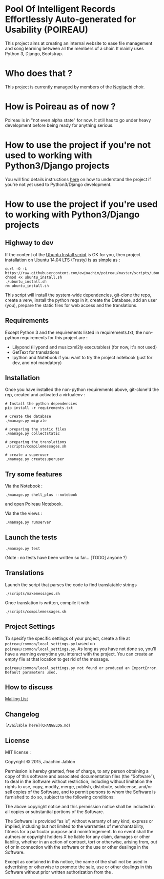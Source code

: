 # Pool Of Intelligent Records Effortlessly Auto-generated for Usability (POIREAU)

This project aims at creating an internal website to ease file management and song learning between all the members of a choir. It mainly uses Python 3, Django, Bootstrap.

Who does that ?
===============

This project is currently managed by members of the [Negitachi](http://www.negitachi.fr) choir.


How is Poireau as of now ?
==========================

Poireau is in "not even alpha state" for now. It still has to go under heavy development before being ready for anything serious.

How to use the project if you're not used to working with Python3/Django projects
=================================================================================

You will find details instructions [here](tutorial.md) on how to understand the project if you're not yet used to Python3/Django development.


How to use the project if you're used to working with Python3/Django projects
=============================================================================

Highway to dev
--------------

If the content of the [Ubuntu Install script](scripts/ubuntu_install.sh) is OK for you, then project installation on Ubuntu 14.04 LTS (Trusty) is as simple as :

    curl -O -L https://raw.githubusercontent.com/ewjoachim/poireau/master/scripts/ubuntu_install.sh
    chmod +x ubuntu_install.sh
    ./ubuntu_install.sh
    rm ubuntu_install.sh

This script will install the system-wide dependencies, git-clone the repo, create a venv, install the python reqs in it, create the Database, add an user (you), prepare the static files for web access and the translations.

Requirements
------------

Except Python 3 and the requirements listed in requirements.txt, the non-python requirements for this project are :

 - Lilypond (lilypond and musicxml2ly executables) (for now, it's not used)
 - GetText for translations
 - Ipython and Notebook if you want to try the project notebook (just for dev, and not mandatory)


Installation
------------
Once you have installed the non-python requirements above, git-clone'd the rep, created and activated a virtualenv :

	# Install the python dependencies
    pip install -r requirements.txt

    # Create the database
    ./manage.py migrate

    # preparing the static files
    ./manage.py collectstatic

    # preparing the translations
    ./scripts/compilemessages.sh

    # create a superuser
    ./manage.py createsuperuser


Try some features
-----------------

Via the Notebook :

    ./manage.py shell_plus --notebook

and open Poireau Notebook.

Via the the views :

	./manage.py runserver

Launch the tests
----------------

    ./manage.py test

(Note : no tests have been written so far... [TODO] anyone ?)

Translations
------------

Launch the script that parses the code to find translatable strings

    ./scripts/makemessages.sh

Once translation is written, compile it with

    ./scripts/compilemessages.sh

Project Settings
----------------

To specify the specific settings of your project, create a file at ```poireau/common/local_settings.py``` based on ```poireau/common/local_settings.py```. As long as you have not done so, you'll have a warning everytime you interact with the project.
You can create an empty file at that location to get rid of the message.

    poireau/common/local_settings.py not found or produced an ImportError. Default parameters used.


How to discuss
--------------

[Mailing List](https://groups.google.com/forum/?hl=fr#!forum/poireau)


Changelog
---------

    [Available here](CHANGELOG.md)


License
-------

MIT license :

Copyright © 2015, Joachim Jablon

Permission is hereby granted, free of charge, to any person obtaining a copy of this software and associated documentation files (the “Software”), to deal in the Software without restriction, including without limitation the rights to use, copy, modify, merge, publish, distribute, sublicense, and/or sell copies of the Software, and to permit persons to whom the Software is furnished to do so, subject to the following conditions:

The above copyright notice and this permission notice shall be included in all copies or substantial portions of the Software.

The Software is provided “as is”, without warranty of any kind, express or implied, including but not limited to the warranties of merchantability, fitness for a particular purpose and noninfringement. In no event shall the authors or copyright holders X be liable for any claim, damages or other liability, whether in an action of contract, tort or otherwise, arising from, out of or in connection with the software or the use or other dealings in the Software.

Except as contained in this notice, the name of the <copyright holders> shall not be used in advertising or otherwise to promote the sale, use or other dealings in this Software without prior written authorization from the <copyright holders>.
